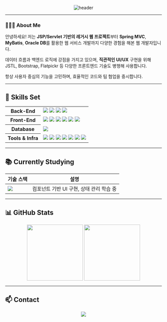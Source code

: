 <div align="center">
  
  ![header](https://capsule-render.vercel.app/api?type=venom&color=timeAuto&height=300&section=header&text=Welcome%20to%20my%20GitHub!&fontSize=60)

</div>

---

### 🙋🏻‍♂️ About Me

안녕하세요! 저는 **JSP/Servlet 기반의 레거시 웹 프로젝트**부터 **Spring MVC**, **MyBatis**, **Oracle DB**를 활용한 웹 서비스 개발까지 다양한 경험을 해본 웹 개발자입니다.  

데이터 흐름과 백엔드 로직에 강점을 가지고 있으며, **직관적인 UI/UX** 구현을 위해 JSTL, Bootstrap, Flatpickr 등 다양한 프론트엔드 기술도 병행해 사용합니다.  

항상 사용자 중심의 기능을 고민하며, 효율적인 코드와 팀 협업을 중시합니다.  


---

## 🧐 Skills Set

<table>
  <tr>
    <th>Back-End</th>
    <td>
      <img src="https://img.shields.io/badge/Java-000000?style=flat-square&logo=openjdk&logoColor=white" />
      <img src="https://img.shields.io/badge/Spring%20MVC-6DB33F?style=flat-square&logo=spring&logoColor=white" />
      <img src="https://img.shields.io/badge/MyBatis-000000?style=flat-square&logo=data&logoColor=white" />
      <img src="https://img.shields.io/badge/JSP%2FServlet-d3d3d3?style=flat-square&logo=java&logoColor=black" />
    </td>
  </tr>
  <tr>
    <th>Front-End</th>
    <td>
      <img src="https://img.shields.io/badge/HTML5-E34F26?style=flat-square&logo=html5&logoColor=white" />
      <img src="https://img.shields.io/badge/CSS3-1572B6?style=flat-square&logo=css3&logoColor=white" />
      <img src="https://img.shields.io/badge/JavaScript-F7DF1E?style=flat-square&logo=javascript&logoColor=black" />
      <img src="https://img.shields.io/badge/JSTL-2A2A2A?style=flat-square&logo=apachetomcat&logoColor=white" />
      <img src="https://img.shields.io/badge/Bootstrap-7952B3?style=flat-square&logo=bootstrap&logoColor=white" />
      <img src="https://img.shields.io/badge/Flatpickr-3E4E88?style=flat-square&logo=javascript&logoColor=white" />
    </td>
  </tr>
  <tr>
    <th>Database</th>
    <td>
      <img src="https://img.shields.io/badge/Oracle-F80000?style=flat-square&logo=oracle&logoColor=white" />
    </td>
  </tr>
  <tr>
    <th>Tools & Infra</th>
    <td>
      <img src="https://img.shields.io/badge/Eclipse-FE7A16?style=flat-square&logo=eclipse&logoColor=white" />
      <img src="https://img.shields.io/badge/Apache%20Tomcat-F8DC75?style=flat-square&logo=apachetomcat&logoColor=black" />
      <img src="https://img.shields.io/badge/Git-F05033?style=flat-square&logo=git&logoColor=white" />
      <img src="https://img.shields.io/badge/GitHub-181717?style=flat-square&logo=github&logoColor=white" />
      <img src="https://img.shields.io/badge/ERDCloud-009688?style=flat-square&logo=databricks&logoColor=white" />
      <img src="https://img.shields.io/badge/Notion-F3F3F3?style=flat-square&logo=notion&logoColor=black" />
      <img src="https://img.shields.io/badge/Miro-050038?style=flat-square&logo=miro&logoColor=white" />
    </td>
  </tr>
</table>

---

## 📚 Currently Studying

| 기술 스택 | 설명 |
|-----------|--------|
| <img src="https://img.shields.io/badge/React-20232a.svg?style=flat-square&logo=react&logoColor=61DAFB" /> | 컴포넌트 기반 UI 구현, 상태 관리 학습 중 |

---

## 📊 GitHub Stats
<div align="center">
  <img height="180" src="https://github-readme-stats.vercel.app/api?username=kms7020&show_icons=true&theme=tokyonight" />
  <img height="180" src="https://github-readme-stats.vercel.app/api/top-langs/?username=kms7020&layout=compact&theme=tokyonight" />
</div>

---

## 📫 Contact
<div align="center">
  <a href="mailto:msk7262@gmail.com">
    <img src="https://img.shields.io/badge/msk7262@gmail.com-D14836?style=flat-square&logo=gmail&logoColor=white" />
  </a>
</div>
